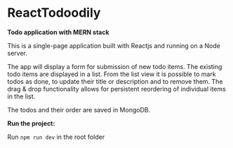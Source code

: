 # ReactTodoodily
<b> Todo application with MERN stack </b>

This is a single-page application built with Reactjs and running on a Node server. 

The app will display a form for submission of new todo items. The existing todo items are displayed in a list. From the list view it is possible to mark todos as done, to update their title or description and to remove them. The drag & drop functionality allows for persistent reordering of individual items in the list. 

The todos and their order are saved in MongoDB.

<b> Run the project:</b>

Run `npm run dev` in the root folder
